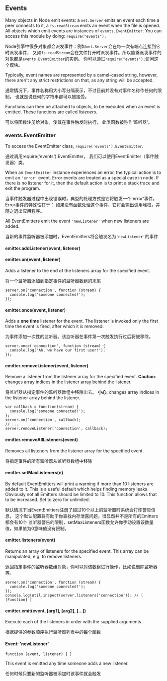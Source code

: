 ## Events

Many objects in Node emit events: a `net.Server` emits an event each time
a peer connects to it, a `fs.readStream` emits an event when the file is
opened. All objects which emit events are instances of `events.EventEmitter`.
You can access this module by doing: `require("events");`

Node引擎中很多对象都会派发事件：例如`net.Server`会在每一次有端点连接到它时派发事件，
又如`fs.readStream`会在文件打开时派发事件。所以能够派发事件的对象都是`events.EventEmitter`的实例。
你可以通过`require("events");`访问这个模块。

Typically, event names are represented by a camel-cased string, however,
there aren't any strict restrictions on that, as any string will be accepted.

通常情况下，事件名称用大小写分隔表示，不过目前并没有对事件名称作任何的限制，
也就是说任何的字符串都可以被接受。

Functions can then be attached to objects, to be executed when an event
is emitted. These functions are called _listeners_.

可以将函数注册给对象，使其在事件触发时执行， 此类函数被称作‘监听器‘。 

### events.EventEmitter

To access the EventEmitter class, `require('events').EventEmitter`.

通过调用require('events').EventEmitter， 我们可以使用EventEmitter（事件触发器）类。 

When an `EventEmitter` instance experiences an error, the typical action is
to emit an `'error'` event.  Error events are treated as a special case in node.
If there is no listener for it, then the default action is to print a stack
trace and exit the program.

当事件触发器过程中出现错误时，典型的处理方式是它将触发一个'error'事件。 Error事件的特殊性在于：
如果没有函数处理这个事件，它将会输出调用堆栈，并随之退出应用程序。

All EventEmitters emit the event `'newListener'` when new listeners are
added.

当新的事件监听器被添加时，EventEmitters将会触发名为`'newListener'`的事件

#### emitter.addListener(event, listener)
#### emitter.on(event, listener)

Adds a listener to the end of the listeners array for the specified event.

将一个监听器添加到指定事件的监听器数组的末尾

    server.on('connection', function (stream) {
      console.log('someone connected!');
    });

#### emitter.once(event, listener)

Adds a **one time** listener for the event. The listener is
invoked only the first time the event is fired, after which
it is removed.

为事件添加一次性的监听器。该监听器在事件第一次触发执行过后将被移除。

    server.once('connection', function (stream) {
      console.log('Ah, we have our first user!');
    });

#### emitter.removeListener(event, listener)

Remove a listener from the listener array for the specified event.
**Caution**: changes array indices in the listener array behind the listener.

将监听器从指定事件的监听器数组中移除出去。
**小心**: changes array indices in the listener array behind the listener.

    var callback = function(stream) {
      console.log('someone connected!');
    };
    server.on('connection', callback);
    // ...
    server.removeListener('connection', callback);


#### emitter.removeAllListeners(event)

Removes all listeners from the listener array for the specified event.

将指定事件的所有监听器从监听器数组中移除

#### emitter.setMaxListeners(n)

By default EventEmitters will print a warning if more than 10 listeners are
added to it. This is a useful default which helps finding memory leaks.
Obviously not all Emitters should be limited to 10. This function allows
that to be increased. Set to zero for unlimited.

默认情况下当EventEmitters注册了超过10个以上的监听器时系统会打印警告信息，
这个默认配置将有助于你查找内存泄露问题。很显然并不是所有的Emitters都会有10个
监听器警告的限制，setMaxListeners函数允许你手动设置该数量值，如果值为0意味值没有限制。

#### emitter.listeners(event)

Returns an array of listeners for the specified event. This array can be
manipulated, e.g. to remove listeners.

返回指定事件的监听器数组对象，你可以对该数组进行操作，比如说删除监听器等。

    server.on('connection', function (stream) {
      console.log('someone connected!');
    });
    console.log(util.inspect(server.listeners('connection')); // [ [Function] ]

#### emitter.emit(event, [arg1], [arg2], [...])

Execute each of the listeners in order with the supplied arguments.

根据提供的参数顺序执行监听器列表中的每个函数

#### Event: 'newListener'

`function (event, listener) { }`

This event is emitted any time someone adds a new listener.

任何时候只要新的监听器被添加时该事件就会触发

